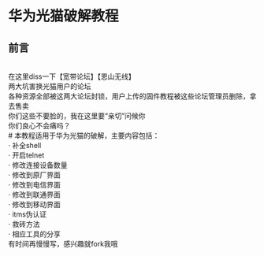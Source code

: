 # 华为光猫破解教程
<h2>前言</h2><br>
在这里diss一下【宽带论坛】【恩山无线】<br>
两大坑害换光猫用户的论坛<br>
各种资源全部被这两大论坛封锁，用户上传的固件教程被这些论坛管理员删除，拿去售卖<br>
你们这些不要脸的，我在这里要“亲切”问候你<br>
你们良心不会痛吗？<br>
# 本教程适用于华为光猫的破解，主要内容包括：<br>
· 补全shell<br>
· 开启telnet<br>
· 修改连接设备数量<br>
· 修改到原厂界面<br>
· 修改到电信界面<br>
· 修改到联通界面<br>
· 修改到移动界面<br>
· itms伪认证<br>
· 救砖方法<br>
· 相应工具的分享<br>
有时间再慢慢写，感兴趣就fork我哦

